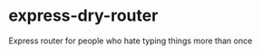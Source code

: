 express-dry-router
==================

Express router for people who hate typing things more than once
